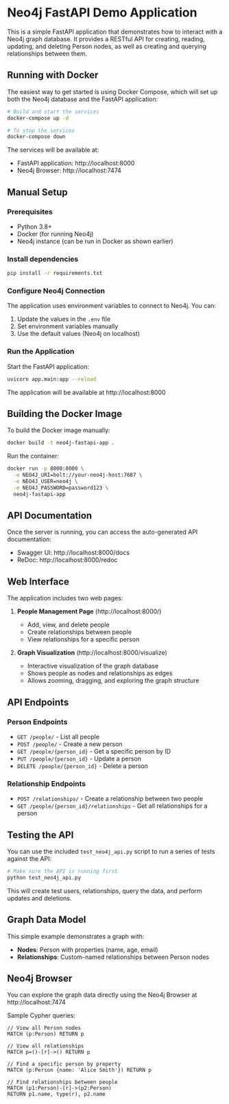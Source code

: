# Neo4j FastAPI Demo Application

This is a simple FastAPI application that demonstrates how to interact with a Neo4j graph database. It provides a RESTful API for creating, reading, updating, and deleting Person nodes, as well as creating and querying relationships between them.

## Running with Docker

The easiest way to get started is using Docker Compose, which will set up both the Neo4j database and the FastAPI application:

```bash
# Build and start the services
docker-compose up -d

# To stop the services
docker-compose down
```

The services will be available at:
- FastAPI application: http://localhost:8000
- Neo4j Browser: http://localhost:7474

## Manual Setup

### Prerequisites

- Python 3.8+
- Docker (for running Neo4j)
- Neo4j instance (can be run in Docker as shown earlier)

### Install dependencies

```bash
pip install -r requirements.txt
```

### Configure Neo4j Connection

The application uses environment variables to connect to Neo4j. You can:
1. Update the values in the `.env` file
2. Set environment variables manually
3. Use the default values (Neo4j on localhost)

### Run the Application

Start the FastAPI application:

```bash
uvicorn app.main:app --reload
```

The application will be available at http://localhost:8000

## Building the Docker Image

To build the Docker image manually:

```bash
docker build -t neo4j-fastapi-app .
```

Run the container:

```bash
docker run -p 8000:8000 \
  -e NEO4J_URI=bolt://your-neo4j-host:7687 \
  -e NEO4J_USER=neo4j \
  -e NEO4J_PASSWORD=password123 \
  neo4j-fastapi-app
```

## API Documentation

Once the server is running, you can access the auto-generated API documentation:
- Swagger UI: http://localhost:8000/docs
- ReDoc: http://localhost:8000/redoc

## Web Interface

The application includes two web pages:

1. **People Management Page** (http://localhost:8000/)
   - Add, view, and delete people
   - Create relationships between people
   - View relationships for a specific person

2. **Graph Visualization** (http://localhost:8000/visualize)
   - Interactive visualization of the graph database
   - Shows people as nodes and relationships as edges
   - Allows zooming, dragging, and exploring the graph structure

## API Endpoints

### Person Endpoints

- `GET /people/` - List all people
- `POST /people/` - Create a new person
- `GET /people/{person_id}` - Get a specific person by ID
- `PUT /people/{person_id}` - Update a person
- `DELETE /people/{person_id}` - Delete a person

### Relationship Endpoints

- `POST /relationships/` - Create a relationship between two people
- `GET /people/{person_id}/relationships` - Get all relationships for a person

## Testing the API

You can use the included `test_neo4j_api.py` script to run a series of tests against the API:

```bash
# Make sure the API is running first
python test_neo4j_api.py
```

This will create test users, relationships, query the data, and perform updates and deletions.

## Graph Data Model

This simple example demonstrates a graph with:

- **Nodes**: Person with properties (name, age, email)
- **Relationships**: Custom-named relationships between Person nodes

## Neo4j Browser

You can explore the graph data directly using the Neo4j Browser at http://localhost:7474

Sample Cypher queries:

```cypher
// View all Person nodes
MATCH (p:Person) RETURN p

// View all relationships
MATCH p=()-[r]->() RETURN p

// Find a specific person by property
MATCH (p:Person {name: 'Alice Smith'}) RETURN p

// Find relationships between people
MATCH (p1:Person)-[r]->(p2:Person) 
RETURN p1.name, type(r), p2.name
```
